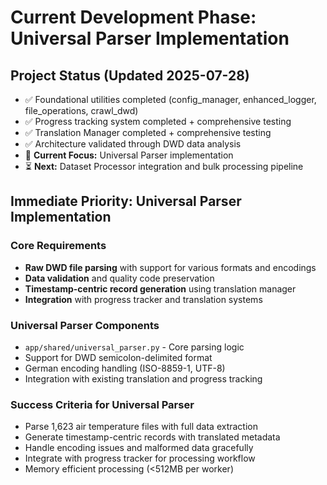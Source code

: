 # Current Development Phase: Universal Parser Implementation

## Project Status (Updated 2025-07-28)

- ✅ Foundational utilities completed (config_manager, enhanced_logger, file_operations, crawl_dwd)
- ✅ Progress tracking system completed + comprehensive testing
- ✅ Translation Manager completed + comprehensive testing
- ✅ Architecture validated through DWD data analysis
- 🔄 **Current Focus:** Universal Parser implementation
- ⏳ **Next:** Dataset Processor integration and bulk processing pipeline


## Immediate Priority: Universal Parser Implementation

### Core Requirements

- **Raw DWD file parsing** with support for various formats and encodings
- **Data validation** and quality code preservation
- **Timestamp-centric record generation** using translation manager
- **Integration** with progress tracker and translation systems


### Universal Parser Components

- `app/shared/universal_parser.py` - Core parsing logic
- Support for DWD semicolon-delimited format
- German encoding handling (ISO-8859-1, UTF-8)
- Integration with existing translation and progress tracking


### Success Criteria for Universal Parser

- Parse 1,623 air temperature files with full data extraction
- Generate timestamp-centric records with translated metadata
- Handle encoding issues and malformed data gracefully
- Integrate with progress tracker for processing workflow
- Memory efficient processing (<512MB per worker)